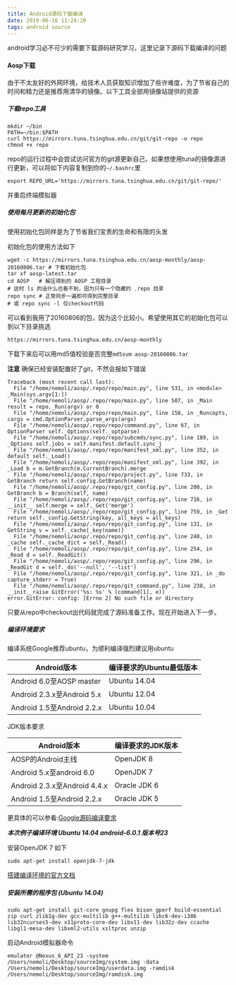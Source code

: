 ```yaml
---
title: Android源码下载编译
date: 2019-06-16 11:24:20
tags: android source
---
```


android学习必不可少的需要下载源码研究学习，这里记录下源码下载编译的问题

#### Aosp下载

由于不太友好的外网环境，给技术人员获取知识增加了些许难度，为了节省自己的时间和精力还是推荐用清华的镜像。以下工具全部用镜像站提供的资源

##### 下载repo工具

```shell
mkdir ~/bin
PATH=~/bin:$PATH
curl https://mirrors.tuna.tsinghua.edu.cn/git/git-repo -o repo
chmod +x repo
```

repo的运行过程中会尝试访问官方的git源更新自己，如果想使用tuna的镜像源进行更新，可以将如下内容复制到你的`~/.bashrc`里 

```shell
export REPO_URL='https://mirrors.tuna.tsinghua.edu.cn/git/git-repo/'
```

并重启终端模拟器

##### 使用每月更新的初始化包

使用初始化包同样是为了节省我们宝贵的生命和有限的头发

初始化包的使用方法如下

```shell
wget -c https://mirrors.tuna.tsinghua.edu.cn/aosp-monthly/aosp-20160806.tar # 下载初始化包
tar xf aosp-latest.tar
cd AOSP   # 解压得到的 AOSP 工程目录
# 这时 ls 的话什么也看不到，因为只有一个隐藏的 .repo 目录
repo sync # 正常同步一遍即可得到完整目录
# 或 repo sync -l 仅checkout代码
```

可以看到我用了20160806的包，因为这个比较小。希望使用其它的初始化包可以到以下目录挑选

`https://mirrors.tuna.tsinghua.edu.cn/aosp-monthly`

下载下来后可以用md5值校验是否完整`md5sum aosp-20160806.tar`

**注意**  确保已经安装配置好了git，不然会报如下错误

```
Traceback (most recent call last):
  File "/home/nemoli/aosp/.repo/repo/main.py", line 531, in <module> _Main(sys.argv[1:])
  File "/home/nemoli/aosp/.repo/repo/main.py", line 507, in _Main result = repo._Run(argv) or 0
  File "/home/nemoli/aosp/.repo/repo/main.py", line 158, in _Runcopts, cargs = cmd.OptionParser.parse_args(argv)
  File "/home/nemoli/aosp/.repo/repo/command.py", line 67, in OptionParser self._Options(self._optparse)
  File "/home/nemoli/aosp/.repo/repo/subcmds/sync.py", line 189, in _Options self.jobs = self.manifest.default.sync_j
  File "/home/nemoli/aosp/.repo/repo/manifest_xml.py", line 352, in default self._Load()
  File "/home/nemoli/aosp/.repo/repo/manifest_xml.py", line 392, in _Load b = m.GetBranch(m.CurrentBranch).merge
  File "/home/nemoli/aosp/.repo/repo/project.py", line 733, in GetBranch return self.config.GetBranch(name)
  File "/home/nemoli/aosp/.repo/repo/git_config.py", line 200, in GetBranch b = Branch(self, name)
  File "/home/nemoli/aosp/.repo/repo/git_config.py", line 716, in __init__ self.merge = self._Get('merge')
  File "/home/nemoli/aosp/.repo/repo/git_config.py", line 759, in _Get return self._config.GetString(key, all_keys = all_keys)
  File "/home/nemoli/aosp/.repo/repo/git_config.py", line 131, in GetString v = self._cache[_key(name)]
  File "/home/nemoli/aosp/.repo/repo/git_config.py", line 248, in _cache self._cache_dict = self._Read()
  File "/home/nemoli/aosp/.repo/repo/git_config.py", line 254, in _Read d = self._ReadGit()
  File "/home/nemoli/aosp/.repo/repo/git_config.py", line 296, in _ReadGit d = self._do('--null', '--list')
  File "/home/nemoli/aosp/.repo/repo/git_config.py", line 321, in _do capture_stderr = True)
  File "/home/nemoli/aosp/.repo/repo/git_command.py", line 238, in __init__raise GitError('%s: %s' % (command[1], e))
error.GitError: config: [Errno 2] No such file or directory
```

只要从repo中checkout出代码就完成了源码准备工作。现在开始进入下一步。

##### 编译环境要求

编译系统Google推荐ubuntu，为顺利编译强烈建议用ubuntu

| Android版本                | 编译要求的Ubuntu最低版本 |
| -------------------------- | ------------------------ |
| Android 6.0至AOSP master   | Ubuntu 14.04             |
| Android 2.3.x至Android 5.x | Ubuntu 12.04             |
| Android 1.5至Android 2.2.x | Ubuntu 10.04             |

JDK版本要求

| Android版本                  | 编译要求的JDK版本 |
| ---------------------------- | ----------------- |
| AOSP的Android主线            | OpenJDK 8         |
| Android 5.x至android 6.0     | OpenJDK 7         |
| Android 2.3.x至Android 4.4.x | Oracle JDK 6      |
| Android 1.5至Android 2.2.x   | Oracle JDK 5      |

更具体的可以参看:[Google源码编译要求](https://link.jianshu.com/?t=https://source.android.com/source/requirements.html)

***本次例子编译环境 Ubuntu 14.04 android-6.0.1 版本号23***

安装OpenJDK 7 如下

```
sudo apt-get install openjdk-7-jdk
```

[搭建编译环境的官方文档](https://source.android.com/source/initializing.html)

##### 安装所需的程序包 (Ubuntu 14.04)

```shell
sudo apt-get install git-core gnupg flex bison gperf build-essential zip curl zlib1g-dev gcc-multilib g++-multilib libc6-dev-i386 lib32ncurses5-dev x11proto-core-dev libx11-dev lib32z-dev ccache libgl1-mesa-dev libxml2-utils xsltproc unzip
```



启动Android模拟器命令

```Shell
emulator @Nexus_6_API_23 -system /Users/nemoli/Desktop/sourceImg/system.img -data /Users/nemoli/Desktop/sourceImg/userdata.img -ramdisk /Users/nemoli/Desktop/sourceImg/ramdisk.img
```

